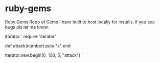 # ruby-gems
Ruby Gems
Repo of Gems I have built to host locally for installs.
if you see bugs pls let me know.


itorator
`
require 'iterator'

def attack(number)
  puts "x"
end

Iterator.new.begin(0, 100, 5, "attack")
`

